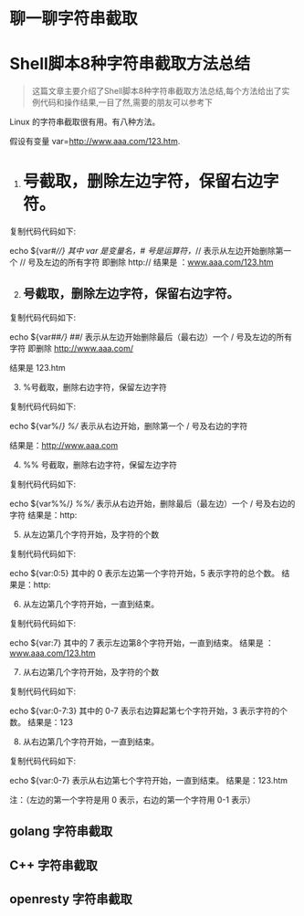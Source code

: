# 聊一聊字符串截取


# Shell脚本8种字符串截取方法总结

> 这篇文章主要介绍了Shell脚本8种字符串截取方法总结,每个方法给出了实例代码和操作结果,一目了然,需要的朋友可以参考下

Linux 的字符串截取很有用。有八种方法。

假设有变量 var=http://www.aaa.com/123.htm.

1. # 号截取，删除左边字符，保留右边字符。

复制代码代码如下:

echo ${var#*//}
其中 var 是变量名，# 号是运算符，*// 表示从左边开始删除第一个 // 号及左边的所有字符
即删除 http://
结果是 ：www.aaa.com/123.htm

2. ## 号截取，删除左边字符，保留右边字符。

复制代码代码如下:

echo ${var##*/}
##*/ 表示从左边开始删除最后（最右边）一个 / 号及左边的所有字符
即删除 http://www.aaa.com/

结果是 123.htm

3. %号截取，删除右边字符，保留左边字符

复制代码代码如下:

echo ${var%/*}
%/* 表示从右边开始，删除第一个 / 号及右边的字符

结果是：http://www.aaa.com

4. %% 号截取，删除右边字符，保留左边字符

复制代码代码如下:

echo ${var%%/*}
%%/* 表示从右边开始，删除最后（最左边）一个 / 号及右边的字符
结果是：http:

5. 从左边第几个字符开始，及字符的个数

复制代码代码如下:

echo ${var:0:5}
其中的 0 表示左边第一个字符开始，5 表示字符的总个数。
结果是：http:

6. 从左边第几个字符开始，一直到结束。

复制代码代码如下:

echo ${var:7}
其中的 7 表示左边第8个字符开始，一直到结束。
结果是 ：www.aaa.com/123.htm

7. 从右边第几个字符开始，及字符的个数

复制代码代码如下:

echo ${var:0-7:3}
其中的 0-7 表示右边算起第七个字符开始，3 表示字符的个数。
结果是：123

8. 从右边第几个字符开始，一直到结束。

复制代码代码如下:

echo ${var:0-7}
表示从右边第七个字符开始，一直到结束。
结果是：123.htm

注：（左边的第一个字符是用 0 表示，右边的第一个字符用 0-1 表示）


## golang 字符串截取

## C++ 字符串截取

## openresty 字符串截取



